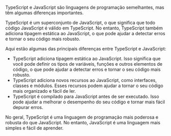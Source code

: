   
TypeScript e JavaScript são linguagens de programação semelhantes, mas têm algumas diferenças importantes.

TypeScript é um superconjunto de JavaScript, o que significa que todo código JavaScript é válido em TypeScript. No entanto, TypeScript também adiciona tipagem estática ao JavaScript, o que pode ajudar a detectar erros e tornar o seu código mais robusto.

Aqui estão algumas das principais diferenças entre TypeScript e JavaScript:

- TypeScript adiciona tipagem estática ao JavaScript. Isso significa que você pode definir os tipos de variáveis, funções e outros elementos de código, o que pode ajudar a detectar erros e tornar o seu código mais robusto.
- TypeScript adiciona novos recursos ao JavaScript, como interfaces, classes e módulos. Esses recursos podem ajudar a tornar o seu código mais organizado e fácil de ler.
- TypeScript é compilado para JavaScript antes de ser executado. Isso pode ajudar a melhorar o desempenho do seu código e tornar mais fácil depurar erros.

No geral, TypeScript é uma linguagem de programação mais poderosa e robusta do que JavaScript. No entanto, JavaScript é uma linguagem mais simples e fácil de aprender.